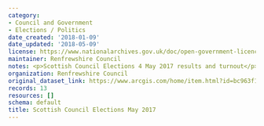 ```yaml
---
category:
- Council and Government
- Elections / Politics
date_created: '2018-01-09'
date_updated: '2018-05-09'
license: https://www.nationalarchives.gov.uk/doc/open-government-licence/version/3/
maintainer: Renfrewshire Council
notes: <p>Scottish Council Elections 4 May 2017 results and turnout</p>
organization: Renfrewshire Council
original_dataset_link: https://www.arcgis.com/home/item.html?id=bc963f15662f477091cb291c7b5186e1
records: 13
resources: []
schema: default
title: Scottish Council Elections May 2017
---
```

